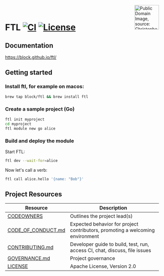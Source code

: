 <img height="80px" align="right" src="https://www.wtamu.edu/~cbaird/sq/images/fasterthanlight.png" alt="Public Domain Image, source: Christopher S. Baird"/>

<br />

# FTL [![CI](https://github.com/block/ftl/actions/workflows/ci.yml/badge.svg)](https://github.com/block/ftl/actions/workflows/ci.yml) [![License](https://img.shields.io/badge/License-Apache_2.0-blue.svg)](https://opensource.org/licenses/Apache-2.0)

## Documentation

https://block.github.io/ftl/

## Getting started

### Install ftl, for example on macos:

```sh
brew tap block/ftl && brew install ftl
```

### Create a sample project (Go)

<!-- This is for [mdcode](https://github.com/szkiba/mdcode) to test snippets in our README. -->

<!--<script type="text/markdown">
```sh file=test.sh outline=true
#!/bin/bash
set -Eeuxo pipefail

just build ftl
export PATH="$(git rev-parse --show-toplevel)/build/release:$PATH"

pwd

# #region init
# #endregion

(
# #region start
# #endregion
) &
pid="$!"
trap "kill $pid" EXIT ERR INT

diff -u <(
(
# #region call
# #endregion
) | tee /dev/stderr
) <(echo '{"message":"Hello, Bob!"}')
```
</script>-->

```sh file=test.sh region=init
ftl init myproject
cd myproject
ftl module new go alice
```

### Build and deploy the module

Start FTL:

```sh file=test.sh region=start
ftl dev --wait-for=alice
```

Now let's call a verb:

```sh file=test.sh region=call
ftl call alice.hello '{name: "Bob"}'
```

## Project Resources

| Resource                                   | Description                                                                   |
| ------------------------------------------ | ----------------------------------------------------------------------------- |
| [CODEOWNERS](./CODEOWNERS)                 | Outlines the project lead(s)                                                  |
| [CODE_OF_CONDUCT.md](./CODE_OF_CONDUCT.md) | Expected behavior for project contributors, promoting a welcoming environment |
| [CONTRIBUTING.md](./CONTRIBUTING.md)       | Developer guide to build, test, run, access CI, chat, discuss, file issues    |
| [GOVERNANCE.md](./GOVERNANCE.md)           | Project governance                                                            |
| [LICENSE](./LICENSE)                       | Apache License, Version 2.0                                                   |
